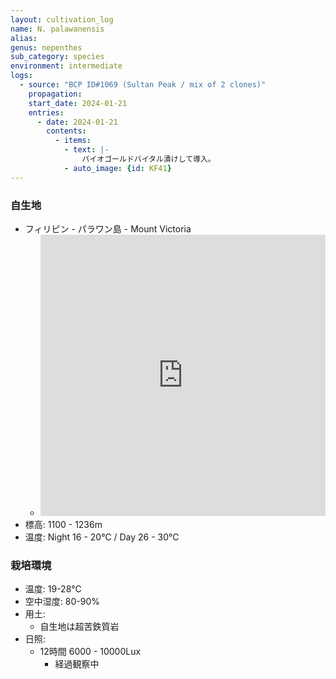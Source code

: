 ```yaml
---
layout: cultivation_log
name: N. palawanensis
alias:
genus: nepenthes
sub_category: species
environment: intermediate
logs:
  - source: "BCP ID#1069 (Sultan Peak / mix of 2 clones)"
    propagation:
    start_date: 2024-01-21
    entries:
      - date: 2024-01-21
        contents:
          - items:
            - text: |-
                バイオゴールドバイタル漬けして導入。
            - auto_image: {id: KF41}
---
```

### 自生地
- フィリピン - パラワン島 - Mount Victoria
  - <iframe src="https://www.google.com/maps/embed?pb=!1m18!1m12!1m3!1d107587.70518273365!2d118.2928390055292!3d9.388015798496703!2m3!1f0!2f0!3f0!3m2!1i1024!2i768!4f13.1!3m3!1m2!1s0x32354ace6dbf0a0d%3A0xcb64337b75c021e9!2sMount%20Victoria!5e0!3m2!1sen!2sjp!4v1708762773433!5m2!1sen!2sjp" width="100%" height="450" style="border:0;" allowfullscreen="" loading="lazy" referrerpolicy="no-referrer-when-downgrade"></iframe>
- 標高: 1100 - 1236m
- 温度: Night 16 - 20℃ / Day 26 - 30℃

### 栽培環境
- 温度: 19-28℃
- 空中湿度: 80-90%
- 用土:
  - 自生地は超苦鉄質岩
- 日照:
  - 12時間 6000 - 10000Lux
    - 経過観察中
